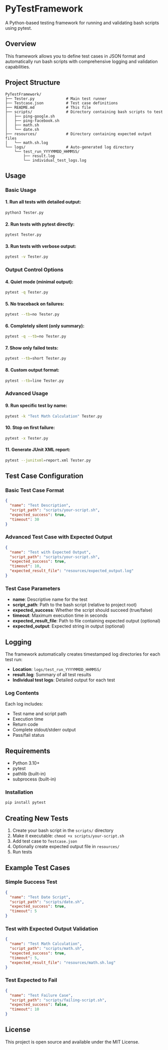# PyTestFramework

A Python-based testing framework for running and validating bash scripts using pytest.

## Overview

This framework allows you to define test cases in JSON format and automatically run bash scripts with comprehensive logging and validation capabilities.

## Project Structure

```
PyTestFramework/
├── Tester.py              # Main test runner
├── Testcase.json          # Test case definitions
├── README.md              # This file
├── scripts/               # Directory containing bash scripts to test
│   ├── ping-google.sh
│   ├── ping-facebook.sh
│   ├── math.sh
│   └── date.sh
├── resources/             # Directory containing expected output files
│   └── math.sh.log
└── logs/                  # Auto-generated log directory
    └── test_run_YYYYMMDD_HHMMSS/
        ├── result.log
        └── individual_test_logs.log
```

## Usage

### Basic Usage

#### 1. Run all tests with detailed output:
```bash
python3 Tester.py
```

#### 2. Run tests with pytest directly:
```bash
pytest Tester.py
```

#### 3. Run tests with verbose output:
```bash
pytest -v Tester.py
```

### Output Control Options

#### 4. Quiet mode (minimal output):
```bash
pytest -q Tester.py
```

#### 5. No traceback on failures:
```bash
pytest --tb=no Tester.py
```

#### 6. Completely silent (only summary):
```bash
pytest -q --tb=no Tester.py
```

#### 7. Show only failed tests:
```bash
pytest --tb=short Tester.py
```

#### 8. Custom output format:
```bash
pytest --tb=line Tester.py
```

### Advanced Usage

#### 9. Run specific test by name:
```bash
pytest -k "Test Math Calculation" Tester.py
```

#### 10. Stop on first failure:
```bash
pytest -x Tester.py
```

#### 11. Generate JUnit XML report:
```bash
pytest --junitxml=report.xml Tester.py
```

## Test Case Configuration

### Basic Test Case Format

```json
{
  "name": "Test Description",
  "script_path": "scripts/your-script.sh",
  "expected_success": true,
  "timeout": 30
}
```

### Advanced Test Case with Expected Output

```json
{
  "name": "Test with Expected Output",
  "script_path": "scripts/your-script.sh",
  "expected_success": true,
  "timeout": 10,
  "expected_result_file": "resources/expected_output.log"
}
```

### Test Case Parameters

- **name**: Descriptive name for the test
- **script_path**: Path to the bash script (relative to project root)
- **expected_success**: Whether the script should succeed (true/false)
- **timeout**: Maximum execution time in seconds
- **expected_result_file**: Path to file containing expected output (optional)
- **expected_output**: Expected string in output (optional)

## Logging

The framework automatically creates timestamped log directories for each test run:

- **Location**: `logs/test_run_YYYYMMDD_HHMMSS/`
- **result.log**: Summary of all test results
- **Individual test logs**: Detailed output for each test

### Log Contents

Each log includes:
- Test name and script path
- Execution time
- Return code
- Complete stdout/stderr output
- Pass/fail status

## Requirements

- Python 3.10+
- pytest
- pathlib (built-in)
- subprocess (built-in)

### Installation

```bash
pip install pytest
```

## Creating New Tests

1. Create your bash script in the `scripts/` directory
2. Make it executable: `chmod +x scripts/your-script.sh`
3. Add test case to `Testcase.json`
4. Optionally create expected output file in `resources/`
5. Run tests

## Example Test Cases

### Simple Success Test
```json
{
  "name": "Test Date Script",
  "script_path": "scripts/date.sh",
  "expected_success": true,
  "timeout": 5
}
```

### Test with Expected Output Validation
```json
{
  "name": "Test Math Calculation",
  "script_path": "scripts/math.sh",
  "expected_success": true,
  "timeout": 5,
  "expected_result_file": "resources/math.sh.log"
}
```

### Test Expected to Fail
```json
{
  "name": "Test Failure Case",
  "script_path": "scripts/failing-script.sh",
  "expected_success": false,
  "timeout": 10
}
```

## License

This project is open source and available under the MIT License.